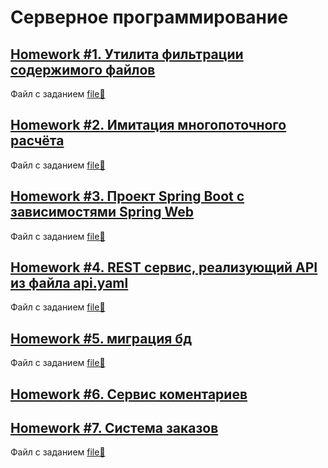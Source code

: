 # Серверное программирование

## [Homework #1. Утилита фильтрации содержимого файлов](/FileFilter/)
Файл с заданием [file📗](/misc/homework1.pdf)

## [Homework #2. Имитация многопоточного расчёта](/Threads/)
Файл с заданием [file📗](/misc/homework2.pdf)

## [Homework #3. Проект Spring Boot с зависимостями Spring Web](/appWithHtml/)
Файл с заданием [file📗](/misc/homework3.pdf)

## [Homework #4. REST сервис, реализующий API из файла api.yaml](/petstore/)
Файл с заданием [file📗](/misc/homework4.pdf)

## [Homework #5. миграция бд](/petstoreWithDB/)
Файл с заданием [file📗](/misc/homework5.pdf)

## [Homework #6. Сервис коментариев](/spring-server-generated/)

## [Homework #7. Система заказов](/Customer/)
Файл с заданием [file📗](/misc/homework7.pdf)